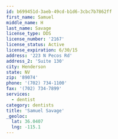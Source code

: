 ```yaml
---
id: b699451d-3aeb-49cd-b1d6-3cbc7b7862ff
first_name: Samuel
middle_name: H
last_name: Savage
license_type: DDS
license_number: '2167'
license_status: Active
license_expiration: 6/30/15
address: '223 N Pecos Rd'
address_2: 'Suite 130'
city: Henderson
state: NV
zip: '89074'
phone: '(702) 734-1100'
fax: '(702) 734-7899'
services:
  - dentist
category: dentists
title: 'Samuel Savage'
_geoloc:
  lat: 36.0407
  lng: -115.1
---
```

